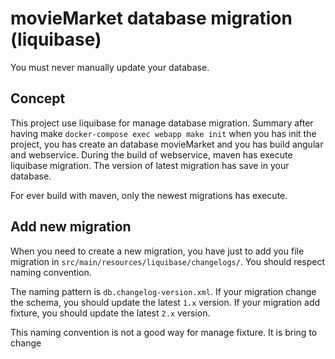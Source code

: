 # movieMarket database migration (liquibase)
<aside class="warning">
	You must never manually update your database. 
</aside>

## Concept

This project use liquibase for manage database migration.
Summary after having make `docker-compose exec webapp make init` when you has init the project, you has create an database movieMarket and you has build angular and webservice. During the build of webservice, maven has execute liquibase migration. The version of latest migration has save in your database.

For ever build with maven, only the newest migrations has execute.

## Add new migration

When you need to create a new migration, you have just to add you file migration in `src/main/resources/liquibase/changelogs/`. You should respect naming convention.

The naming pattern is `db.changelog-version.xml`.
If your migration change the schema, you should update the latest `1.x` version.
If your migration add fixture, you should update the latest `2.x` version.

<aside class="notice">
	This naming convention is not a good way for manage fixture.
	It is bring to change 
</aside> 